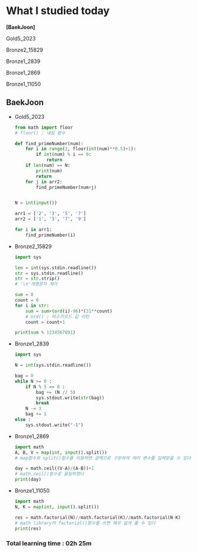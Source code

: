 <h1>What I studied today</h1>

<strong>[BaekJoon]</strong> 

Gold5_2023

Bronze2_15829

Bronze1_2839

Bronze1_2869

Bronze1_11050

<h2>BaekJoon</h2>

* Gold5_2023

  ```python
  from math import floor
  # floor() : 내림 함수
  
  def find_primeNumber(num):
      for i in range(2, floor(int(num)**0.5)+1):
          if int(num) % i == 0:
              return
      if len(num) == N:
          print(num)
          return
      for j in arr2:
          find_primeNumber(num+j)
  
  
  N = int(input())
  
  arr1 = ['2', '3', '5', '7']
  arr2 = ['1', '3', '7', '9']
  
  for i in arr1:
      find_primeNumber(i)
  ```

  

* Bronze2_15829

  ```python
  import sys
  
  len = int(sys.stdin.readline())
  str = sys.stdin.readline()
  str = str.strip()
  # '\n'개행문자 제거
  
  sum = 0
  count = 0
  for i in str:
      sum = sum+(ord(i)-96)*(31**count)
      # ord() : 아스키코드 값 리턴
      count = count+1
  
  print(sum % 1234567891)
  ```

* Bronze1_2839

  ```python
  import sys
  
  N = int(sys.stdin.readline())
  
  bag = 0
  while N >= 0 :
      if N % 5 == 0 :  
          bag += (N // 5)
          sys.stdout.write(str(bag))
          break
      N -= 3  
      bag += 1 
  else :
      sys.stdout.write("-1")
  ```

* Bronze1_2869

  ```python
  import math
  A, B, V = map(int, input().split())
  # map함수와 split()함수를 이용하면 공백으로 구분하여 여러 변수를 입력받을 수 있다
  
  day = math.ceil((V-A)/(A-B))+1
  # math.ceil()함수로 올림하였다
  print(day)
  ```

* Bronze1_11050

  ```python
  import math
  N, K = map(int, input().split())
  
  res = math.factorial(N)//math.factorial(K)//math.factorial(N-K)
  # math library의 factorial()함수를 쓰면 매우 쉽게 풀 수 있다
  print(res)
  ```



<h3>Total learning time : 02h 25m</h3>
